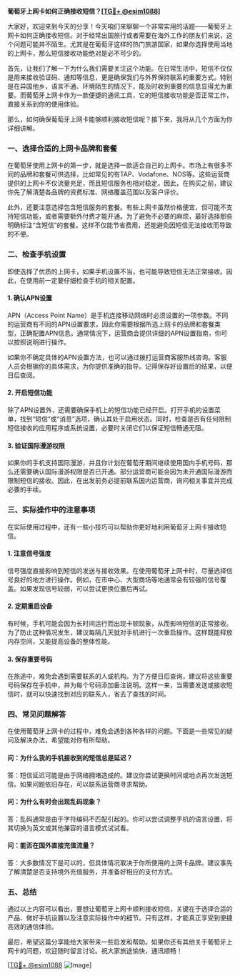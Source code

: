 **葡萄牙上网卡如何正确接收短信？[[TG💪+ @esim1088](https://t.me/s/esim1088)]**

大家好，欢迎来到今天的分享！今天咱们来聊聊一个非常实用的话题——葡萄牙上网卡如何正确接收短信。对于经常出国旅行或者需要在海外工作的朋友们来说，这个问题可能并不陌生。尤其是在葡萄牙这样的热门旅游国家，如果你选择使用当地的上网卡，那么短信接收功能绝对是必不可少的。

首先，让我们了解一下为什么我们需要关注这个功能。在日常生活中，短信不仅仅是用来接收验证码、通知等信息，更是确保我们与外界保持联系的重要方式。特别是在异国他乡，语言不通、环境陌生的情况下，能及时收到重要的信息显得尤为重要。而葡萄牙上网卡作为一款便捷的通讯工具，它的短信接收功能是否正常工作，直接关系到你的使用体验。

那么，如何确保葡萄牙上网卡能够顺利接收短信呢？接下来，我将从几个方面为你详细讲解。

### **一、选择合适的上网卡品牌和套餐**

在葡萄牙使用上网卡的第一步，就是选择一款适合自己的上网卡。市场上有很多不同的品牌和套餐可供选择，比如常见的有TAP、Vodafone、NOS等。这些运营商提供的上网卡不仅流量充足，而且短信服务也相对稳定。因此，在购买之前，建议你先了解清楚各品牌的资费标准、网络覆盖范围以及客户评价。

此外，还要注意选择包含短信服务的套餐。有些上网卡虽然价格便宜，但可能不支持短信功能，或者需要额外付费才能开通。为了避免不必要的麻烦，最好选择那些明确标注“含短信”的套餐。这样不仅能节省费用，还能避免因短信无法接收而导致的不便。

### **二、检查手机设置**

即使选择了优质的上网卡，如果手机设置不当，也可能导致短信无法正常接收。因此，在使用前一定要仔细检查手机的相关配置。

#### **1. 确认APN设置**
APN（Access Point Name）是手机连接移动网络时必须设置的一项参数。不同的运营商有不同的APN设置要求，因此你需要根据所选上网卡的品牌和套餐类型，正确配置APN信息。通常情况下，运营商会提供详细的APN设置指南，你可以按照说明进行操作。

如果你不确定具体的APN设置方法，也可以通过拨打运营商客服热线咨询。客服人员会根据你的具体需求，为你提供准确的指导。记得保存好设置后的结果，以便日后查阅。

#### **2. 开启短信功能**
除了APN设置外，还需要确保手机上的短信功能已经开启。打开手机的设置菜单，找到“短信”或“消息”选项，确认其处于启用状态。同时，检查是否有任何限制短信接收的应用程序或系统设置，必要时关闭它们以保证短信畅通无阻。

#### **3. 验证国际漫游权限**
如果你的手机支持国际漫游，并且你计划在葡萄牙期间继续使用国内手机号码，那么还需要确认国际漫游权限是否已开通。部分运营商可能会因为未开通国际漫游而限制短信的接收。因此，在出发前务必提前联系国内运营商，询问相关事宜并完成必要的手续。

### **三、实际操作中的注意事项**

在实际使用过程中，还有一些小技巧可以帮助你更好地利用葡萄牙上网卡接收短信。

#### **1. 注意信号强度**
信号强度直接影响到短信的发送与接收效果。在使用葡萄牙上网卡时，尽量选择信号良好的地方进行操作。例如，在市中心、大型商场等地通常会有较强的信号覆盖。如果发现信号较弱，可以尝试更换位置后再试。

#### **2. 定期重启设备**
有时候，手机可能会因为长时间运行而出现卡顿现象，从而影响短信的正常接收。为了防止这种情况发生，建议每隔几天就对手机进行一次重启操作。这样既能释放内存空间，又能提高设备的整体性能。

#### **3. 保存重要号码**
在旅途中，难免会遇到需要联系的人或机构。为了方便日后查询，建议将这些重要号码保存在手机中，并为每个号码添加备注说明。这样一来，当需要发送或接收短信时，就可以快速找到对应的联系人，省去了查找的时间。

### **四、常见问题解答**

在使用葡萄牙上网卡的过程中，难免会遇到各种各样的问题。下面是一些常见的疑问及解决办法，希望能对你有所帮助。

#### **问：为什么我的手机接收到的短信总是延迟？**
答：短信延迟可能是由于网络拥堵造成的。建议你尝试更换时间或地点再次发送短信。如果问题依旧存在，可以联系运营商寻求帮助。

#### **问：为什么有时会出现乱码现象？**
答：乱码通常是由于字符编码不匹配引起的。你可以尝试调整手机的语言设置，将其切换为英文或其他兼容的语言模式试试看。

#### **问：能否在国外直接充值流量？**
答：大多数情况下是可以的，但具体情况取决于你所使用的上网卡品牌。建议事先了解清楚是否支持境外充值服务，并准备好相应的支付方式。

### **五、总结**

通过以上内容可以看出，要想让葡萄牙上网卡顺利接收短信，关键在于选择合适的产品、做好手机设置以及注意实际操作中的细节。只有这样，才能真正享受到便捷高效的通信体验。

最后，希望这篇分享能给大家带来一些启发和帮助。如果你还有其他关于葡萄牙上网卡的问题，欢迎随时留言讨论。祝大家旅途愉快，通讯顺畅！

[[TG💪+ @esim1088](https://t.me/s/esim1088) ![Image](https://i.postimg.cc/4NQfJmqS/Snipaste-2025-05-13-00-14-12.png)]